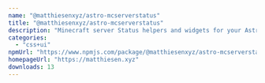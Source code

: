 ```yaml
---
name: "@matthiesenxyz/astro-mcserverstatus"
title: "@matthiesenxyz/astro-mcserverstatus"
description: "Minecraft server Status helpers and widgets for your Astro site"
categories:
  - "css+ui"
npmUrl: "https://www.npmjs.com/package/@matthiesenxyz/astro-mcserverstatus"
homepageUrl: "https://matthiesen.xyz"
downloads: 13
---
```

